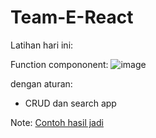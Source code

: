 # Team-E-React

Latihan hari ini:

Function compononent:
![image](https://github.com/playmakermz/Team-E-React/assets/60807663/b7938916-dafc-4e46-aa85-4d88699f3707)






dengan aturan:
- CRUD dan search app

Note:
[Contoh hasil jadi](./Alif-angga/05)


